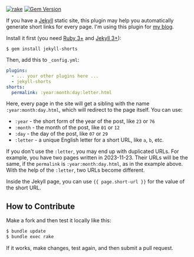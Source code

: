 [![rake](https://github.com/yegor256/jekyll-shorts/actions/workflows/rake.yml/badge.svg)](https://github.com/yegor256/jekyll-shorts/actions/workflows/rake.yml)
[![Gem Version](https://badge.fury.io/rb/jekyll-shorts.svg)](https://badge.fury.io/rb/jekyll-shorts)

If you have a [Jekyll](https://jekyllrb.com/) static site, this plugin may help you automatically
generate short links for every page. I'm using this plugin for
[my blog](https://github.com/yegor256/blog).

Install it first (you need [Ruby 3+](https://www.ruby-lang.org/en/news/2020/12/25/ruby-3-0-0-released/)
and [Jekyll 3+](https://jekyllrb.com/)):

```
$ gem install jekyll-shorts
```

Then, add this to `_config.yml`:

```yaml
plugins:
  - ... your other plugins here ...
  - jekyll-shorts
shorts:
  permalink: :year:month:day:letter.html
```

Here, every page in the site will get a sibling with the name
`:year:month:day.html`, which will redirect to the page itself. You can use:

  * `:year` - the short form of the year of the post, like `23` or `76`
  * `:month` - the month of the post, like `01` or `12`
  * `:day` - the day of the post, like `07` or `29`
  * `:letter` - a unique English letter for a short URL, like `a`, `b`, etc.

If you don't use the `:letter`, you may end up with duplicated URLs. For example,
you have two pages written in 2023-11-23. Their URLs will be the same, if the
`permalink` is `:year:month:day.html`, as in the example above. With the help of the `:letter`,
two URLs become different.

Inside the Jekyll page, you can use `{{ page.short-url }}` for the value of the short URL.

## How to Contribute

Make a fork and then test it locally like this:

```bash
$ bundle update
$ bundle exec rake
```

If it works, make changes, test again, and then submit a pull request.
